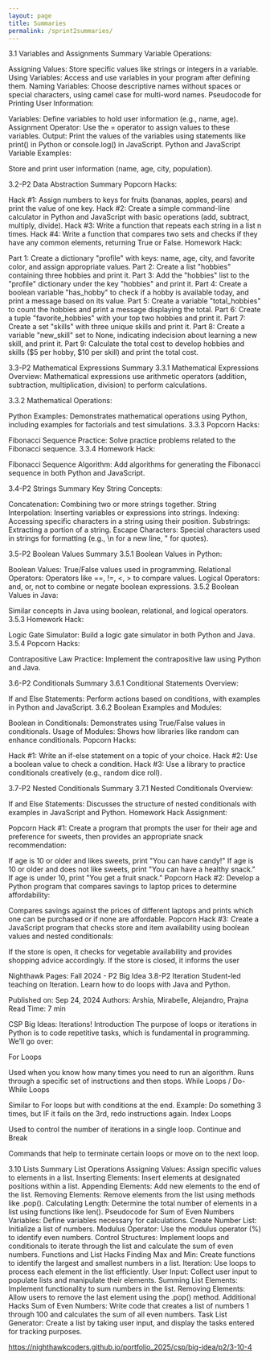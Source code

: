 ```yaml
---
layout: page
title: Summaries
permalink: /sprint2summaries/
---
```


3.1 Variables and Assignments Summary
Variable Operations:

Assigning Values: Store specific values like strings or integers in a variable.
Using Variables: Access and use variables in your program after defining them.
Naming Variables: Choose descriptive names without spaces or special characters, using camel case for multi-word names.
Pseudocode for Printing User Information:

Variables: Define variables to hold user information (e.g., name, age).
Assignment Operator: Use the = operator to assign values to these variables.
Output: Print the values of the variables using statements like print() in Python or console.log() in JavaScript.
Python and JavaScript Variable Examples:

Store and print user information (name, age, city, population).

3.2-P2 Data Abstraction Summary
Popcorn Hacks:

Hack #1: Assign numbers to keys for fruits (bananas, apples, pears) and print the value of one key.
Hack #2: Create a simple command-line calculator in Python and JavaScript with basic operations (add, subtract, multiply, divide).
Hack #3: Write a function that repeats each string in a list n times.
Hack #4: Write a function that compares two sets and checks if they have any common elements, returning True or False.
Homework Hack:

Part 1: Create a dictionary "profile" with keys: name, age, city, and favorite color, and assign appropriate values.
Part 2: Create a list "hobbies" containing three hobbies and print it.
Part 3: Add the "hobbies" list to the "profile" dictionary under the key "hobbies" and print it.
Part 4: Create a boolean variable "has_hobby" to check if a hobby is available today, and print a message based on its value.
Part 5: Create a variable "total_hobbies" to count the hobbies and print a message displaying the total.
Part 6: Create a tuple "favorite_hobbies" with your top two hobbies and print it.
Part 7: Create a set "skills" with three unique skills and print it.
Part 8: Create a variable "new_skill" set to None, indicating indecision about learning a new skill, and print it.
Part 9: Calculate the total cost to develop hobbies and skills ($5 per hobby, $10 per skill) and print the total cost.

3.3-P2 Mathematical Expressions Summary
3.3.1 Mathematical Expressions Overview: Mathematical expressions use arithmetic operators (addition, subtraction, multiplication, division) to perform calculations.

3.3.2 Mathematical Operations:

Python Examples: Demonstrates mathematical operations using Python, including examples for factorials and test simulations.
3.3.3 Popcorn Hacks:

Fibonacci Sequence Practice: Solve practice problems related to the Fibonacci sequence.
3.3.4 Homework Hack:

Fibonacci Sequence Algorithm: Add algorithms for generating the Fibonacci sequence in both Python and JavaScript.

3.4-P2 Strings Summary
Key String Concepts:

Concatenation: Combining two or more strings together.
String Interpolation: Inserting variables or expressions into strings.
Indexing: Accessing specific characters in a string using their position.
Substrings: Extracting a portion of a string.
Escape Characters: Special characters used in strings for formatting (e.g., \n for a new line, \" for quotes).

3.5-P2 Boolean Values Summary
3.5.1 Boolean Values in Python:

Boolean Values: True/False values used in programming.
Relational Operators: Operators like ==, !=, <, > to compare values.
Logical Operators: and, or, not to combine or negate boolean expressions.
3.5.2 Boolean Values in Java:

Similar concepts in Java using boolean, relational, and logical operators.
3.5.3 Homework Hack:

Logic Gate Simulator: Build a logic gate simulator in both Python and Java.
3.5.4 Popcorn Hacks:

Contrapositive Law Practice: Implement the contrapositive law using Python and Java.


3.6-P2 Conditionals Summary
3.6.1 Conditional Statements Overview:

If and Else Statements: Perform actions based on conditions, with examples in Python and JavaScript.
3.6.2 Boolean Examples and Modules:

Boolean in Conditionals: Demonstrates using True/False values in conditionals.
Usage of Modules: Shows how libraries like random can enhance conditionals.
Popcorn Hacks:

Hack #1: Write an if-else statement on a topic of your choice.
Hack #2: Use a boolean value to check a condition.
Hack #3: Use a library to practice conditionals creatively (e.g., random dice roll).

3.7-P2 Nested Conditionals Summary
3.7.1 Nested Conditionals Overview:

If and Else Statements: Discusses the structure of nested conditionals with examples in JavaScript and Python.
Homework Hack Assignment:

Popcorn Hack #1: Create a program that prompts the user for their age and preference for sweets, then provides an appropriate snack recommendation:

If age is 10 or older and likes sweets, print "You can have candy!"
If age is 10 or older and does not like sweets, print "You can have a healthy snack."
If age is under 10, print "You get a fruit snack."
Popcorn Hack #2: Develop a Python program that compares savings to laptop prices to determine affordability:

Compares savings against the prices of different laptops and prints which one can be purchased or if none are affordable.
Popcorn Hack #3: Create a JavaScript program that checks store and item availability using boolean values and nested conditionals:

If the store is open, it checks for vegetable availability and provides shopping advice accordingly. If the store is closed, it informs the user


Nighthawk Pages: Fall 2024 - P2
Big Idea 3.8-P2 Iteration
Student-led teaching on Iteration. Learn how to do loops with Java and Python.

Published on: Sep 24, 2024
Authors: Arshia, Mirabelle, Alejandro, Prajna
Read Time: 7 min

CSP Big Ideas: Iterations!
Introduction
The purpose of loops or iterations in Python is to code repetitive tasks, which is fundamental in programming. We’ll go over:

For Loops

Used when you know how many times you need to run an algorithm.
Runs through a specific set of instructions and then stops.
While Loops / Do-While Loops

Similar to For loops but with conditions at the end.
Example: Do something 3 times, but IF it fails on the 3rd, redo instructions again.
Index Loops

Used to control the number of iterations in a single loop.
Continue and Break

Commands that help to terminate certain loops or move on to the next loop.

3.10 Lists Summary
List Operations
Assigning Values: Assign specific values to elements in a list.
Inserting Elements: Insert elements at designated positions within a list.
Appending Elements: Add new elements to the end of the list.
Removing Elements: Remove elements from the list using methods like .pop().
Calculating Length: Determine the total number of elements in a list using functions like len().
Pseudocode for Sum of Even Numbers
Variables: Define variables necessary for calculations.
Create Number List: Initialize a list of numbers.
Modulus Operator: Use the modulus operator (%) to identify even numbers.
Control Structures: Implement loops and conditionals to iterate through the list and calculate the sum of even numbers.
Functions and List Hacks
Finding Max and Min: Create functions to identify the largest and smallest numbers in a list.
Iteration: Use loops to process each element in the list efficiently.
User Input: Collect user input to populate lists and manipulate their elements.
Summing List Elements: Implement functionality to sum numbers in the list.
Removing Elements: Allow users to remove the last element using the .pop() method.
Additional Hacks
Sum of Even Numbers: Write code that creates a list of numbers 1 through 100 and calculates the sum of all even numbers.
Task List Generator: Create a list by taking user input, and display the tasks entered for tracking purposes.

https://nighthawkcoders.github.io/portfolio_2025/csp/big-idea/p2/3-10-4 